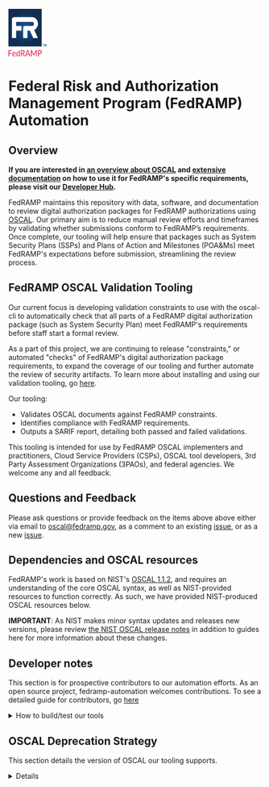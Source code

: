<img src="https://github.com/GSA/fedramp-automation/raw/master/assets/FedRAMP_LOGO.png" alt="FedRAMP" width="76" height="94"><br />

# Federal Risk and Authorization Management Program (FedRAMP) Automation

## Overview


**If you are interested in [an overview about OSCAL](https://automate.fedramp.gov/about/) and [extensive documentation](https://automate.fedramp.gov/documentation/) on how to use it for FedRAMP's specific requirements, please visit our [Developer Hub](https://automate.fedramp.gov/).**

FedRAMP maintains this repository with data, software, and documentation to review digital authorization packages for FedRAMP authorizations using [OSCAL](https://pages.nist.gov/OSCAL/documentation/). Our primary aim  is to reduce manual review efforts and timeframes by validating whether submissions conform to FedRAMP’s requirements. Once complete, our tooling will help ensure that packages such as System Security Plans (SSPs) and Plans of Action and Milestones (POA&Ms) meet FedRAMP's expectations before submission, streamlining the review process.

## FedRAMP OSCAL Validation Tooling

Our current focus is developing validation constraints to use with the oscal-cli to automatically check that all parts of a FedRAMP digital authorization package (such as System Security Plan) meet FedRAMP's requirements before staff start a formal review.  

As a part of this project, we are continuing to release "constraints," or automated "checks" of FedRAMP's digital authorization package requirements, to expand the coverage of our tooling and further automate the review of security artifacts. To learn more about installing and using our validation tooling, go [here](./blob/develop/src/validations/constraints/README.md). 

Our tooling:
- Validates OSCAL documents against FedRAMP constraints.
- Identifies compliance with FedRAMP requirements.
- Outputs a SARIF report, detailing both passed and failed validations.

This tooling is intended for use by FedRAMP OSCAL implementers and practitioners, Cloud Service Providers (CSPs), OSCAL tool developers, 3rd Party Assessment Organizations (3PAOs), and federal agencies. We welcome any and all feedback. 


## Questions and Feedback

Please ask questions or provide feedback on the items above above either via email to [oscal@fedramp.gov](mailto:oscal@fedramp.gov), as a comment to an existing [issue](https://github.com/GSA/fedramp-automation/issues), or as a new [issue](https://github.com/GSA/fedramp-automation/issues).


## Dependencies and OSCAL resources

FedRAMP's work is based on NIST's [OSCAL 1.1.2](https://github.com/usnistgov/OSCAL/releases/tag/v1.1.2), and requires an understanding of the core OSCAL syntax, as well as NIST-provided resources to function correctly. As such, we have provided NIST-produced OSCAL resources below. 

**IMPORTANT**: As NIST makes minor syntax updates and releases new versions, please review [the NIST OSCAL release notes](https://pages.nist.gov/OSCAL/reference/release-notes/) in addition to guides here for more information about these changes.

## Developer notes

This section is for prospective contributors to our automation efforts. As an open source project, fedramp-automation welcomes contributions. To see a detailed guide for contributors, go [here](./CONTRIBUTING.md)
<details>
<summary>How to build/test our tools</summary>

### Build / test

A top-level Makefile is provided to simplify builds.

Build requirements are:

- gnu make
- node.js (as versioned in [./nvmrc](./.nvmrc))
- Java 8+
- Python 3.9+
- Docker

For usage information, use the default target:

```
make
```

If you are developing on Windows, [msys2](https://www.msys2.org/) may be used for the required build tools (`make` and `bash`, in particular). Follow all the suggested installation steps on the msys2 home page for a complete environment. Additionally, make sure all the build requirements (above) are available on your path.
</details>


## OSCAL Deprecation Strategy

This section details the version of OSCAL our tooling supports. 
<details>

The FedRAMP PMO has [a release strategy and versioning procedures](./documents/adr/0002-git-release-version-strategy.md). FedRAMP has a minimally supported version of OSCAL, unless explicitly noted otherwise in specific documents or source code in this repository. Baselines, guides, templates, and associated tools in this repository will only support OSCAL data with a version number no lower than specified by FedRAMP version tags. A version tag that ends in `-oscal2.0.0` will only support data with `oscal-version` equal to `2.0.0` or newer, it will not support `1.0.1`, `1.0.2`, `1.0.3`, `1.0.4`, etc. A future version tag ending in `-oscal1.1.0` indicates FedRAMP source code and guides will support data with `oscal-version` equal to `1.1.0` or newer, but not `1.0.0`.

Changes to the minimally supported version and deprecation notices will be made in advance of a release.

This repository is for the development and enhancement of OSCAL artifacts only. For issues with the [Word and Excel-based templates and artifacts on the fedramp.gov site](https://www.fedramp.gov/documents-templates/), please send requests to [info@fedramp.gov](mailto:info@gfedramp.gov).

</details>